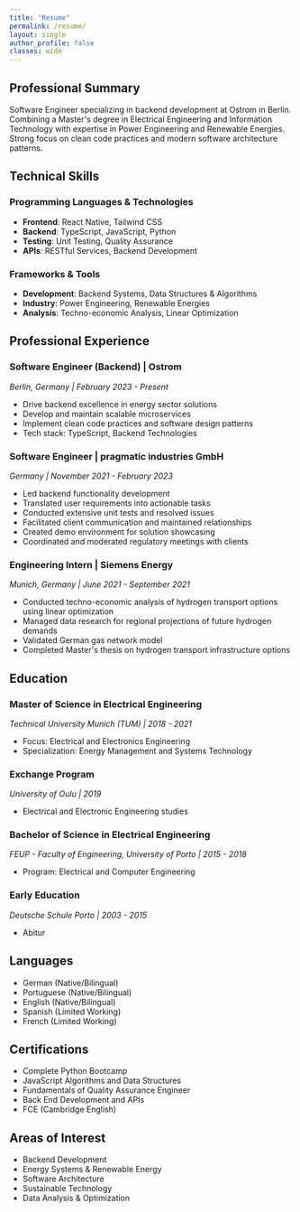 ```yaml
---
title: "Resume"
permalink: /resume/
layout: single
author_profile: false
classes: wide
---
```


## Professional Summary

Software Engineer specializing in backend development at Ostrom in Berlin. Combining a Master's degree in Electrical Engineering and Information Technology with expertise in Power Engineering and Renewable Energies. Strong focus on clean code practices and modern software architecture patterns.

## Technical Skills

### Programming Languages & Technologies
- **Frontend**: React Native, Tailwind CSS
- **Backend**: TypeScript, JavaScript, Python
- **Testing**: Unit Testing, Quality Assurance
- **APIs**: RESTful Services, Backend Development

### Frameworks & Tools
- **Development**: Backend Systems, Data Structures & Algorithms
- **Industry**: Power Engineering, Renewable Energies
- **Analysis**: Techno-economic Analysis, Linear Optimization

## Professional Experience

### Software Engineer (Backend) | Ostrom
*Berlin, Germany | February 2023 - Present*
- Drive backend excellence in energy sector solutions
- Develop and maintain scalable microservices
- Implement clean code practices and software design patterns
- Tech stack: TypeScript, Backend Technologies

### Software Engineer | pragmatic industries GmbH
*Germany | November 2021 - February 2023*
- Led backend functionality development
- Translated user requirements into actionable tasks
- Conducted extensive unit tests and resolved issues
- Facilitated client communication and maintained relationships
- Created demo environment for solution showcasing
- Coordinated and moderated regulatory meetings with clients

### Engineering Intern | Siemens Energy
*Munich, Germany | June 2021 - September 2021*
- Conducted techno-economic analysis of hydrogen transport options using linear optimization
- Managed data research for regional projections of future hydrogen demands
- Validated German gas network model
- Completed Master's thesis on hydrogen transport infrastructure options

## Education

### Master of Science in Electrical Engineering
*Technical University Munich (TUM) | 2018 - 2021*
- Focus: Electrical and Electronics Engineering
- Specialization: Energy Management and Systems Technology

### Exchange Program
*University of Oulu | 2019*
- Electrical and Electronic Engineering studies

### Bachelor of Science in Electrical Engineering
*FEUP - Faculty of Engineering, University of Porto | 2015 - 2018*
- Program: Electrical and Computer Engineering

### Early Education
*Deutsche Schule Porto | 2003 - 2015*
- Abitur

## Languages
- German (Native/Bilingual)
- Portuguese (Native/Bilingual)
- English (Native/Bilingual)
- Spanish (Limited Working)
- French (Limited Working)

## Certifications
- Complete Python Bootcamp
- JavaScript Algorithms and Data Structures
- Fundamentals of Quality Assurance Engineer
- Back End Development and APIs
- FCE (Cambridge English)

## Areas of Interest
- Backend Development
- Energy Systems & Renewable Energy
- Software Architecture
- Sustainable Technology
- Data Analysis & Optimization 